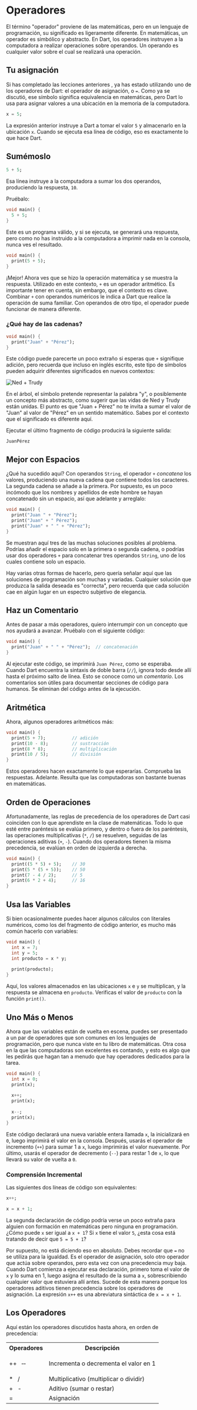 # Operadores

El término "operador" proviene de las matemáticas, pero en un lenguaje de programación, su significado es ligeramente diferente. En matemáticas, un operador es simbólico y abstracto. En Dart, los operadores instruyen a la computadora a realizar operaciones sobre operandos. Un operando es cualquier valor sobre el cual se realizará una operación.

## Tu asignación
Si has completado las lecciones anteriores , ya has estado utilizando uno de los operadores de Dart: el operador de asignación, o `=`. Como ya se discutió, ese símbolo significa equivalencia en matemáticas, pero Dart lo usa para asignar valores a una ubicación en la memoria de la computadora.

```dart
x = 5;
```

La expresión anterior instruye a Dart a tomar el valor `5` y almacenarlo en la ubicación `x`. Cuando se ejecuta esa línea de código, eso es exactamente lo que hace Dart.

## Sumémoslo

```dart
5 + 5;
```

Esa línea instruye a la computadora a sumar los dos operandos, produciendo la respuesta, `10`.

Pruébalo:

```dart
void main() {
  5 + 5;
}
```

Este es un programa válido, y si se ejecuta, se generará una respuesta, pero como no has instruido a la computadora a imprimir nada en la consola, nunca ves el resultado.

```dart
void main() {
  print(5 + 5);
}
```

¡Mejor! Ahora ves que se hizo la operación matemática y se muestra la respuesta. Utilizado en este contexto, `+` es un operador aritmético. Es importante tener en cuenta, sin embargo, que el contexto es clave. Combinar `+` con operandos numéricos le indica a Dart que realice la operación de suma familiar. Con operandos de otro tipo, el operador puede funcionar de manera diferente.

### ¿Qué hay de las cadenas?

```dart
void main() {
  print("Juan" + "Pérez");
}
```

Este código puede parecerte un poco extraño si esperas que `+` signifique adición, pero recuerda que incluso en inglés escrito, este tipo de símbolos pueden adquirir diferentes significados en nuevos contextos:

![Ned + Trudy](https://i.imgur.com/kkPKfpe.png)

En el árbol, el símbolo pretende representar la palabra "y", o posiblemente un concepto más abstracto, como sugerir que las vidas de Ned y Trudy están unidas. El punto es que "Juan + Pérez" no te invita a sumar el valor de "Juan" al valor de "Pérez" en un sentido matemático. Sabes por el contexto que el significado es diferente aquí.

Ejecutar el último fragmento de código producirá la siguiente salida:

```
JuanPérez
```

## Mejor con Espacios
¿Qué ha sucedido aquí? Con operandos `String`, el operador `+` _concatena_ los valores, produciendo una nueva cadena que contiene todos los caracteres. La segunda cadena se añade a la primera. Por supuesto, es un poco incómodo que los nombres y apellidos de este hombre se hayan concatenado sin un espacio, así que adelante y arreglalo:

```dart
void main() {
  print("Juan " + "Pérez");
  print("Juan" + " Pérez");
  print("Juan" + " " + "Pérez");
}
```

Se muestran aquí tres de las muchas soluciones posibles al problema. Podrías añadir el espacio solo en la primera o segunda cadena, o podrías usar dos operadores `+` para concatenar tres operandos `String`, uno de los cuales contiene solo un espacio.

Hay varias otras formas de hacerlo, pero quería señalar aquí que las soluciones de programación son muchas y variadas. Cualquier solución que produzca la salida deseada es "correcta", pero recuerda que cada solución cae en algún lugar en un espectro subjetivo de elegancia.

## Haz un Comentario
Antes de pasar a más operadores, quiero interrumpir con un concepto que nos ayudará a avanzar. Pruébalo con el siguiente código:

```dart
void main() {
  print("Juan" + " " + "Pérez");  // concatenación
}
```

Al ejecutar este código, se imprimirá `Juan Pérez`, como se esperaba. Cuando Dart encuentra la sintaxis de doble barra (`//`), ignora todo desde allí hasta el próximo salto de línea. Esto se conoce como un _comentario_. Los comentarios son útiles para documentar secciones de código para humanos. Se eliminan del código antes de la ejecución.

## Aritmética
Ahora, algunos operadores aritméticos más:

```dart
void main() {
  print(5 + 7);          // adición
  print(10 - 8);         // sustracción
  print(8 * 8);          // multiplicación
  print(10 / 5);         // división
}
```

Estos operadores hacen exactamente lo que esperarías. Comprueba las respuestas. Adelante. Resulta que las computadoras son bastante buenas en matemáticas.

## Orden de Operaciones
Afortunadamente, las reglas de precedencia de los operadores de Dart casi coinciden con lo que aprendiste en la clase de matemáticas. Todo lo que esté entre paréntesis se evalúa primero, y dentro o fuera de los paréntesis, las operaciones multiplicativas (`*`, `/`) se resuelven, seguidas de las operaciones aditivas (`+`, `-`). Cuando dos operadores tienen la misma precedencia, se evalúan en orden de izquierda a derecha.

```dart
void main() {
  print((5 * 5) + 5);    // 30
  print(5 * (5 + 5));    // 50
  print(7 - 4 / 2);      // 5
  print(6 * 2 + 4);      // 16
}
```

## Usa las Variables
Si bien ocasionalmente puedes hacer algunos cálculos con literales numéricos, como los del fragmento de código anterior, es mucho más común hacerlo con variables:

```dart
void main() {
  int x = 7;
  int y = 5;
  int producto = x * y;
  
  print(producto);
}
```

Aquí, los valores almacenados en las ubicaciones `x` e `y` se multiplican, y la respuesta se almacena en `producto`. Verificas el valor de `producto` con la función `print()`.

## Uno Más o Menos
Ahora que las variables están de vuelta en escena, puedes ser presentado a un par de operadores que son comunes en los lenguajes de programación, pero que nunca viste en tu libro de matemáticas. Otra cosa en la que las computadoras son excelentes es contando, y esto es algo que les pedirás que hagan tan a menudo que hay operadores dedicados para la tarea.

```dart
void main() {
  int x = 0;
  print(x);
  
  x++;
  print(x);
  
  x--;
  print(x);
}
```

Este código declarará una nueva variable entera llamada `x`, la inicializará en `0`, luego imprimirá el valor en la consola. Después, usarás el operador de incremento (`++`) para sumar 1 a `x`, luego imprimirás el valor nuevamente. Por último, usarás el operador de decremento (`--`) para restar 1 de `x`, lo que llevará su valor de vuelta a `0`.

### Comprensión Incremental
Las siguientes dos líneas de código son equivalentes:

```dart
x++;

x = x + 1;
```

La segunda declaración de código podría verse un poco extraña para alguien con formación en matemáticas pero ninguna en programación. ¿Cómo puede `x` ser igual a `x + 1`? Si `x` tiene el valor `5`, ¿esta cosa está tratando de decir que `5 = 5 + 1`?

Por supuesto, no está diciendo eso en absoluto. Debes recordar que `=` no se utiliza para la igualdad. Es el operador de asignación, solo otro operador que actúa sobre operandos, pero esta vez con una precedencia muy baja. Cuando Dart comienza a ejecutar esa declaración, primero toma el valor de `x` y lo suma en 1, luego asigna el resultado de la suma a `x`, sobrescribiendo cualquier valor que estuviera allí antes. Sucede de esta manera porque los operadores aditivos tienen precedencia sobre los operadores de asignación. La expresión `x++` es una abreviatura sintáctica de `x = x + 1`.

## Los Operadores
Aquí están los operadores discutidos hasta ahora, en orden de precedencia:

<table>
  <tr>
    <th>Operadores</th>
    <th>Descripción</th>
  </tr>
  <tr>
    <td>++ &nbsp;&nbsp;&dash;&dash;</td>
    <td>

Incrementa o decrementa el valor en 1</td>
  </tr>
  <tr>
    <td>* &nbsp;&nbsp;/</td>
    <td>Multiplicativo (multiplicar o dividir)</td>
  </tr>
  <tr>
    <td>+ &nbsp;&nbsp;-</td>
    <td>Aditivo (sumar o restar)</td>
  </tr>
  <tr>
    <td>=</td>
    <td>Asignación</td>
  </tr>
</table>